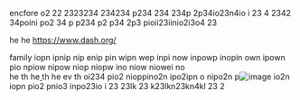 encfore  o2 22 2323234 234234 p234 234 234p 2p34io23n4io i 23 4 2342 34poini po2 34 p p234 p2 p34 2p3 pioii23iinio2i3o4  23 

he 
he https://www.dash.org/

family  iopn ipnip nip enip pin wipn wep inpi now inpowp inopin own ipown pio npiow nipow niop niopw ino niow niowei no   
      he 
        th
          he[
](https://upload.wikimedia.org/wikipedia/en/9/9d/Slime_%28Dragon_Quest%29.png)            th 
              he ev th oi234 pio2 nioppino2n ipo2ipn o nipo2n p![image](https://github.com/DarkEvamSar/Christies/assets/160559076/a3a47d02-489e-47b7-9055-f8a0b3c93f6d)
io2n iopn pio2 pnio3 inpo23io i 23 23lk 23 k23lkn23kn4kl 23 2
